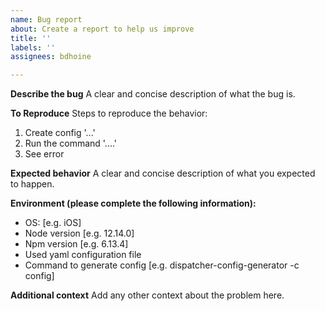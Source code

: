 ```yaml
---
name: Bug report
about: Create a report to help us improve
title: ''
labels: ''
assignees: bdhoine

---
```


**Describe the bug**
A clear and concise description of what the bug is.

**To Reproduce**
Steps to reproduce the behavior:
1. Create config '...'
2. Run the command '....'
3. See error

**Expected behavior**
A clear and concise description of what you expected to happen.

**Environment (please complete the following information):**
 - OS: [e.g. iOS]
 - Node version [e.g. 12.14.0]
 - Npm version [e.g. 6.13.4]
 - Used yaml configuration file
 - Command to generate config [e.g. dispatcher-config-generator -c config]

**Additional context**
Add any other context about the problem here.
